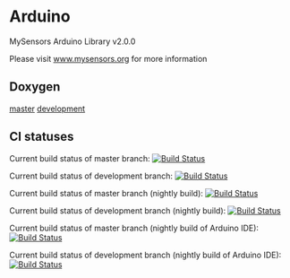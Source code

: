 Arduino
=======

MySensors Arduino Library v2.0.0

Please visit www.mysensors.org for more information

Doxygen
-------
[master](https://ci.mysensors.org/job/Verifiers/job/MySensorsArduino/branch/master/Doxygen_HTML/index.html) [development](https://ci.mysensors.org/job/Verifiers/job/MySensorsArduino/branch/development/Doxygen_HTML/index.html)

CI statuses
-----------
Current build status of master branch: [![Build Status](https://ci.mysensors.org/job/Verifiers/job/MySensorsArduino/job/master/badge/icon)](https://ci.mysensors.org/job/Verifiers/job/MySensorsArduino/job/master/)

Current build status of development branch: [![Build Status](https://ci.mysensors.org/job/Verifiers/job/MySensorsArduino/job/development/badge/icon)](https://ci.mysensors.org/job/Verifiers/job/MySensorsArduino/job/development/)

Current build status of master branch (nightly build): [![Build Status](https://ci.mysensors.org/job/Nightlies/job/MySensorsArduinoNightly/job/master/badge/icon)](https://ci.mysensors.org/job/Nightlies/job/MySensorsArduinoNightly/job/master/)

Current build status of development branch (nightly build): [![Build Status](https://ci.mysensors.org/job/Nightlies/job/MySensorsArduinoNightly/job/development/badge/icon)](https://ci.mysensors.org/job/Nightlies/job/MySensorsArduinoNightly/job/development/)

Current build status of master branch (nightly build of Arduino IDE): [![Build Status](https://ci.mysensors.org/job/Nightlies/job/MySensorsArduinoNightlyIDE/job/master/badge/icon)](https://ci.mysensors.org/job/Nightlies/job/MySensorsArduinoNightlyIDE/job/master/)

Current build status of development branch (nightly build of Arduino IDE): [![Build Status](https://ci.mysensors.org/job/Nightlies/job/MySensorsArduinoNightlyIDE/job/development/badge/icon)](https://ci.mysensors.org/job/Nightlies/job/MySensorsArduinoNightlyIDE/job/development/)
